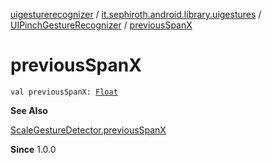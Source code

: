 [uigesturerecognizer](../../index.md) / [it.sephiroth.android.library.uigestures](../index.md) / [UIPinchGestureRecognizer](index.md) / [previousSpanX](./previous-span-x.md)

# previousSpanX

`val previousSpanX: `[`Float`](https://kotlinlang.org/api/latest/jvm/stdlib/kotlin/-float/index.html)

**See Also**

[ScaleGestureDetector.previousSpanX](../-scale-gesture-detector/previous-span-x.md)

**Since**
1.0.0

